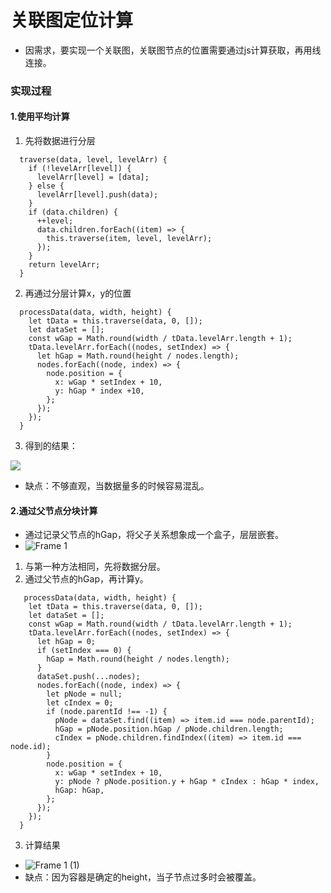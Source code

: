# 关联图定位计算
- 因需求，要实现一个关联图，关联图节点的位置需要通过js计算获取，再用线连接。
### 实现过程
#### 1.使用平均计算
1. 先将数据进行分层
  ```
    traverse(data, level, levelArr) {
      if (!levelArr[level]) {
        levelArr[level] = [data];
      } else {
        levelArr[level].push(data);
      }
      if (data.children) {
        ++level;
        data.children.forEach((item) => {
          this.traverse(item, level, levelArr);
        });
      }
      return levelArr;
    }
  ```
2. 再通过分层计算x，y的位置
  ```
    processData(data, width, height) {
      let tData = this.traverse(data, 0, []);
      let dataSet = [];
      const wGap = Math.round(width / tData.levelArr.length + 1);
      tData.levelArr.forEach((nodes, setIndex) => {
        let hGap = Math.round(height / nodes.length);
        nodes.forEach((node, index) => {
          node.position = {
            x: wGap * setIndex + 10,
            y: hGap * index +10,
          };
        });
      });
    }
  ```
3. 得到的结果：
<img src="https://github.com/ella-z/problems/blob/master/img/%E5%85%B3%E8%81%94%E5%9B%BE%E5%B9%B3%E5%9D%87%E7%AE%97%E6%B3%95.png" />

- 缺点：不够直观，当数据量多的时候容易混乱。

#### 2.通过父节点分块计算
- 通过记录父节点的hGap，将父子关系想象成一个盒子，层层嵌套。
- ![Frame 1](https://user-images.githubusercontent.com/53132020/129333890-10b651b4-4f71-43a9-89b0-3040e28a8383.png)
1. 与第一种方法相同，先将数据分层。
2. 通过父节点的hGap，再计算y。
  ```
     processData(data, width, height) {
      let tData = this.traverse(data, 0, []);
      let dataSet = [];
      const wGap = Math.round(width / tData.levelArr.length + 1);
      tData.levelArr.forEach((nodes, setIndex) => {
        let hGap = 0;
        if (setIndex === 0) {
          hGap = Math.round(height / nodes.length);
        }
        dataSet.push(...nodes);
        nodes.forEach((node, index) => {
          let pNode = null;
          let cIndex = 0;
          if (node.parentId !== -1) {
            pNode = dataSet.find((item) => item.id === node.parentId);
            hGap = pNode.position.hGap / pNode.children.length;
            cIndex = pNode.children.findIndex((item) => item.id === node.id);
          }
          node.position = {
            x: wGap * setIndex + 10,
            y: pNode ? pNode.position.y + hGap * cIndex : hGap * index,
            hGap: hGap,
          };
        });
      });
    }
  ```
3. 计算结果
- ![Frame 1 (1)](https://user-images.githubusercontent.com/53132020/129335156-650f2b73-4683-4da3-b45f-b89f264e6e79.png)
- 缺点：因为容器是确定的height，当子节点过多时会被覆盖。


